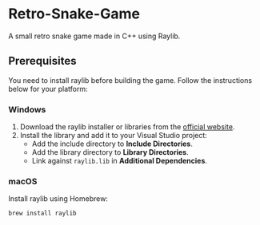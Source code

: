# Retro-Snake-Game
A small retro snake game made in C++ using Raylib.

## Prerequisites
You need to install raylib before building the game. Follow the instructions below for your platform:

### Windows
1. Download the raylib installer or libraries from the [official website](https://www.raylib.com/).
2. Install the library and add it to your Visual Studio project:
   - Add the include directory to **Include Directories**.
   - Add the library directory to **Library Directories**.
   - Link against `raylib.lib` in **Additional Dependencies**.

### macOS
Install raylib using Homebrew:
```bash
brew install raylib
